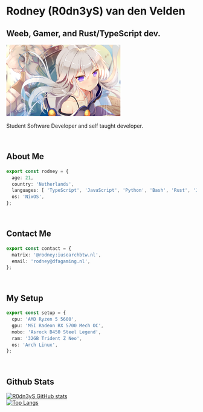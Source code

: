 # Rodney (R0dn3yS) van den Velden

## Weeb, Gamer, and Rust/TypeScript dev.

<img src="./resources/zero.png" width="60%" />

<br>

Student Software Developer and self taught developer.

<br>

## About Me 
```typescript 
export const rodney = {
  age: 21,
  country: 'Netherlands',
  languages: [ 'TypeScript', 'JavaScript', 'Python', 'Bash', 'Rust', 'Java' ],
  os: 'NixOS',
};
```

<br>

## Contact Me
```typescript
export const contact = {
  matrix: '@rodney:iusearchbtw.nl',
  email: 'rodney@dfagaming.nl',
};
```

<br>

## My Setup
```typescript
export const setup = {
  cpu: 'AMD Ryzen 5 5600',
  gpu: 'MSI Radeon RX 5700 Mech OC',
  mobo: 'Asrock B450 Steel Legend',
  ram: '32GB Trident Z Neo',
  os: 'Arch Linux',
};
```

<br>

## Github Stats
[![R0dn3yS GitHub stats](https://github-readme-stats-git-masterrstaa-rickstaa.vercel.app/api?username=R0dn3yS&count_private=true&show_icons=true&theme=midnight-purple)](https://github.com/R0dn3yS)
<br>
[![Top Langs](https://github-readme-stats-git-masterrstaa-rickstaa.vercel.app/api/top-langs/?username=R0dn3yS&count_private=true&show_icons=true&theme=midnight-purple)](https://github.com/R0dn3yS)
